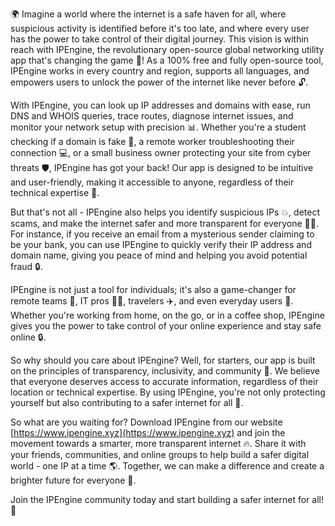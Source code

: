🌍 Imagine a world where the internet is a safe haven for all, where suspicious activity is identified before it's too late, and where every user has the power to take control of their digital journey. This vision is within reach with IPEngine, the revolutionary open-source global networking utility app that's changing the game 🚀! As a 100% free and fully open-source tool, IPEngine works in every country and region, supports all languages, and empowers users to unlock the power of the internet like never before 🔓.

With IPEngine, you can look up IP addresses and domains with ease, run DNS and WHOIS queries, trace routes, diagnose internet issues, and monitor your network setup with precision 📊. Whether you're a student checking if a domain is fake 🤔, a remote worker troubleshooting their connection 💻, or a small business owner protecting your site from cyber threats 🛡️, IPEngine has got your back! Our app is designed to be intuitive and user-friendly, making it accessible to anyone, regardless of their technical expertise 🌟.

But that's not all - IPEngine also helps you identify suspicious IPs 💥, detect scams, and make the internet safer and more transparent for everyone 🕵️‍♀️. For instance, if you receive an email from a mysterious sender claiming to be your bank, you can use IPEngine to quickly verify their IP address and domain name, giving you peace of mind and helping you avoid potential fraud 🔒.

IPEngine is not just a tool for individuals; it's also a game-changer for remote teams 🤝, IT pros 👩‍💻, travelers ✈️, and even everyday users 📱. Whether you're working from home, on the go, or in a coffee shop, IPEngine gives you the power to take control of your online experience and stay safe online 🔒.

So why should you care about IPEngine? Well, for starters, our app is built on the principles of transparency, inclusivity, and community 🌈. We believe that everyone deserves access to accurate information, regardless of their location or technical expertise. By using IPEngine, you're not only protecting yourself but also contributing to a safer internet for all 🌟.

So what are you waiting for? Download IPEngine from our website [https://www.ipengine.xyz](https://www.ipengine.xyz) and join the movement towards a smarter, more transparent internet 🔥. Share it with your friends, communities, and online groups to help build a safer digital world - one IP at a time 🌎. Together, we can make a difference and create a brighter future for everyone 👫.

Join the IPEngine community today and start building a safer internet for all! 🚀